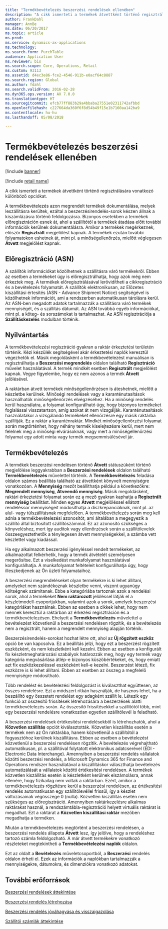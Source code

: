 ```yaml
---
title: "Termékbevételezés beszerzési rendelések ellenében"
description: "A cikk ismerteti a termékek átvettként történő regisztrálására vonatkozó különböző opciókat."
author: FrankDahl
manager: AnnBe
ms.date: 06/20/2017
ms.topic: article
ms.prod: 
ms.service: dynamics-ax-applications
ms.technology: 
ms.search.form: PurchTable
audience: Application User
ms.reviewer: bis
ms.search.scope: Core, Operations, Retail
ms.custom: 93113
ms.assetid: d4ec3e86-fce2-4546-911b-e0acf64c8887
ms.search.region: Global
ms.author: fdahl
ms.search.validFrom: 2016-02-28
ms.dyn365.ops.version: AX 7.0.0
ms.translationtype: HT
ms.sourcegitcommit: efcb77ff883b29a4bbaba27551e02311742afbbd
ms.openlocfilehash: c227664da360f6f8d54b49f15e1b7160aa142ba9
ms.contentlocale: hu-hu
ms.lasthandoff: 05/08/2018

---
```


# <a name="product-receipt-against-purchase-orders"></a>Termékbevételezés beszerzési rendelések ellenében

[!include [banner](../includes/banner.md)]

[!include [retail name](../includes/retail-name.md)]

A cikk ismerteti a termékek átvettként történő regisztrálására vonatkozó különböző opciókat.

A termékbevételezés azon megrendelt termékek dokumentálása, melyek leszállításra kerültek, ezáltal a beszerzésirendelés-sorok készen állnak a kiszámlázásra történő feldolgozásra. Bizonyos esetekben a termékek előregisztráción esnek át, ahol a szállítótól a termékek átadása előtt további információk kerülnek dokumentálásra. Amikor a termékek megérkeznek, először **Regisztrált** megjelölést kapnak. A termékek ezután további folyamatokon eshetnek át, mint pl. a minőségellenőrzés, mielőtt véglegesen **Átvett** megjelölést kapnak.

## <a name="preregistration-asn"></a>Előregisztráció (ASN)
A szállítók információkat közölhetnek a szállításra váró termékekről. Ebben az esetben a termékeket úgy is előregisztrálhatja, hogy azok még nem érkeztek meg. A termékek előregisztrálásával lerövidítheti a cikkregisztráció és a bevételezés folyamatát. A szállítók elektronikusan, az Előzetes kiszállítási értesítés (ASN - Advance Shipment Notice) segítségével is közölhetnek információt, ami a rendszerben automatikusan tárolásra kerül. Az ASN-ben megadott adatok tartalmazzák a szállításra váró termékek mennyiségét, és a szállítás dátumát. Az ASN továbbá egyéb információkat, mint pl. a köteg- és sorszámokat is tartalmazhat. Az ASN regisztrációja a **Szállításkezelés** modulban történik.

## <a name="registration"></a>Nyilvántartás
A termékbevételezési regisztráció gyakran a raktár érkeztetési területén történik. Kézi készülék segítségével akár érkeztetési naplók keresztül végezhetők el. Másik megoldásként a termékbevételezést manuálisan is regisztrálhatja a **Beszerzési megrendelés** oldalon található **Regisztráció** művelet használatával. A termék mindkét esetben **Regisztrált** megjelölést kapnak. Vegye figyelembe, hogy ez nem azonos a termék **Átvett** jelölésével.  

A raktárban átvett termékek minőségellenőrzésen is áteshetnek, mielőtt a készletbe kerülnek. Minőségi rendelések vagy a karanténutasítások használhatók minőségellenőrzés elvégzéséhez. Ha a minőségi rendelés kerül használatra, a folyamat konfigurálható úgy, hogy bizonyos termékeket foglalással visszatartson, amíg azokat át nem vizsgálják. Karanténutasítások használatakor a vizsgálandó termékeket ellenőrzésre egy másik raktárba szállítják. Ez a raktár a karanténraktár. Mindkét minőségellenőrzési folyamat során megtörténhet, hogy néhány termék kiselejtezésre kerül, mert nem felelnek meg a minőségi elvárásoknak, vagy mert a minőségellenőrzési folyamat egy adott minta vagy termék megsemmisülésével jár.

## <a name="product-receipt"></a>Termékbevételezés
A termékek beszerzési rendelésen történő **Átvett** státuszúként történő megjelölése leggyakrabban a **Beszerzési rendelések** oldalon található **Termékbevételezés** művelettel történik. A **Termékbevételezés** feladása oldalon számos beállítás található az átvettként könyvelt mennyiségre vonatkozóan. A **Mennyiség** mezőt beállíthatja például a következőkre: **Megrendelt mennyiség**, **Átveendő mennyiség**. Másik megoldásként, raktári érkeztetési folyamat során ez a mező gyakran kaphatja a **Regisztrált mennyiség** beállítást. Minden egyes **Átvett** megjelöléssel ellátott rendeléssor mennyiségeit módosíthatja a diszkrepanciáknak, mint pl. az alul- vagy túlszállításnak megfelelően. A termékbevételezés során meg kell adnia a termékbevételezési azonosítót, ami általában a megegyezik a szállító által biztosított szállítószámmal. Ez az azonosító szükséges a könyveléshez, mert így auditok vagy ellenőrzések során a szállítólevelek összeegyeztethetők a ténylegesen átvett mennyiségekkel, a számba vett készlettel vagy kiadással.  

Ha egy alkalmazott beszerzési igényléssel rendelt termékeket, az alkalmazottat felkérhetik, hogy a termék átvételét személyesen megerősítse. Ezt a viselkedést munkafolyamat használatával konfigurálhatja. A munkafolyamat feltételeit konfigurálhatja úgy, hogy illeszkedjenek az Ön üzleti folyamataihoz.  

A beszerzési megrendeléseket olyan termékekre is ki lehet állítani, amelyeket nem szándékoznak készletbe venni, viszont ugyanúgy költségnek számítanak. Ebbe a kategóriába tartoznak azok a rendelési sorok, ahol a termékeket **Nem raktározott** jelöléssel látják el a készletmodell-csoportjukban, valamint azok a sorok, amelyek beszerzési kategóriákat használnak. Ebben az esetben a cikkek lehet, hogy nem mennek keresztül a raktárban az érkezési regisztráción és a termékbevételezésen. Ehelyett a **Termékbevételezés** művelettel a bevételezést közvetlenül a beszerzési rendelésen rögzítik, és a bevételezés nem a regisztrált, hanem a megrendelt mennyiség alapján történik.  

Beszerzésirendelés-sorokat hozhat létre ott, ahol az **Új rögzített eszköz** opció be van kapcsolva. Ez a beállítás jelzi, hogy ezt a beszerzést rögzített eszközként, és nem készletként kell kezelni. Ebben az esetben a konfigurált fix készletmeghatározási szabályok határozzák meg, hogy egy termék vagy kategória megvásárlása átlép-e bizonyos küszöbértékeket, és, hogy emiatt azt fix eszközkezeléssel eszközként kell-e kezelni. Beszerzést létező, fix eszközre is ki lehet állítani. Ebben az esetben az összeg a megfelelő mennyiségre módosítható.  

Több rendelést és bevételezési feldolgozást is kiválaszthat együttesen, az összes rendelésre. Ezt a módszert ritkán használják, de hasznos lehet, ha a beszállító egy összetett rendelést egy adagként szállít le. Létezik egy funkció az összesítő frissítések létrehozására a beszerzések alatti termékbevételezés során. Az összesítő frissítésekkel a szállítótól több, mint egy beszerzési rendelésre vonatkozóan egyetlen szállítólevél is feladható.  

A beszerzési rendelések értékesítési rendelésekből is létrehozhatók, ahol a **Közvetlen szállítás** opciót kiválasztották. Közvetlen kiszállítás esetén a termékek nem az Ön raktárába, hanem közvetlenül a szállítótól a fogyasztóhoz kerülnek kiszállításra. Ebben az esetben a bevételezést közvetlenül a beszerzési rendelésen rögzítik. A bevételezés végrehajtható automatikusan, pl. a szállítóval folytatott elektronikus adatcserével (EDI - Electronic Data Interchange). Amennyiben a beszerzési rendelés vállalatok közötti beszerzési rendelés, a Microsoft Dynamics 365 for Finance and Operations rendszer használatával a kiszállításkor választhatja bevételezés automatizálását a vállalatok közötti értékesítési rendelésen. A termékek közvetlen kiszállítás esetén is készletként kerülnek elszámolásra, annak ellenére, hogy fizikailag nem voltak a raktárban. Ezért, amikor a termékbevételezés rögzítésre kerül a beszerzési rendelésen, az értékesítési rendelés automatikusan egy szállítólevéllel frissül, így a készlet változásainak végösszege 0 (nulla). Közvetlen kiszállítás esetén nem szükséges az előregisztráció. Amennyiben raktárkezelésre alkalmas raktárakat használ, a rendszámtábla-regisztráció helyett virtuális raktárat is megadhat. Ezt a raktárat a **Közvetlen kiszállítási raktár** mezőben megadhatja a terméken. 

Miután a termékbevételezés megtörtént a beszerzési rendelésen, a beszerzési rendelés állapota **Átvett** lesz, így jelölve, hogy a rendeléshez tartozó számla feldolgozható. A már átvett termékekre vonatkozó részleteket megtekintheti a **Termékbevételezési naplók** oldalon.  

Ezt az oldalt a **Bevételezés** műveletcsoportból, a **Beszerzési** rendelés oldalon érheti el. Ezek az információk a naplókban tartalmazzák a mennyiségekre, dátumokra, és dimenziókra vonatkozó adatokat.

<a name="additional-resources"></a>További erőforrások
--------

[Beszerzési rendelések áttekintése](purchase-order-overview.md)

[Beszerzési rendelés létrehozása](purchase-order-creation.md)

[Beszerzési rendelés jóváhagyása és visszaigazolása](purchase-order-approval-confirmation.md)

[Szállítói számlák áttekintése](../../financials/accounts-payable/vendor-invoices-overview.md)




